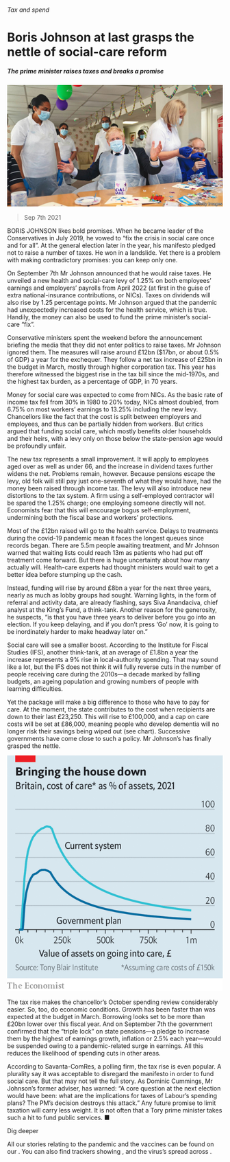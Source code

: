 ###### Tax and spend

# Boris Johnson at last grasps the nettle of social-care reform 

##### The prime minister raises taxes and breaks a promise 

![image](images/20210911_brp001.jpg) 

> Sep 7th 2021 

BORIS JOHNSON likes bold promises. When he became leader of the Conservatives in July 2019, he vowed to “fix the crisis in social care once and for all”. At the general election later in the year, his manifesto pledged not to raise a number of taxes. He won in a landslide. Yet there is a problem with making contradictory promises: you can keep only one.

On September 7th Mr Johnson announced that he would raise taxes. He unveiled a new health and social-care levy of 1.25% on both employees’ earnings and employers’ payrolls from April 2022 (at first in the guise of extra national-insurance contributions, or NICs). Taxes on dividends will also rise by 1.25 percentage points. Mr Johnson argued that the pandemic had unexpectedly increased costs for the health service, which is true. Handily, the money can also be used to fund the prime minister’s social-care “fix”.


Conservative ministers spent the weekend before the announcement briefing the media that they did not enter politics to raise taxes. Mr Johnson ignored them. The measures will raise around £12bn ($17bn, or about 0.5% of GDP) a year for the exchequer. They follow a net tax increase of £25bn in the budget in March, mostly through higher corporation tax. This year has therefore witnessed the biggest rise in the tax bill since the mid-1970s, and the highest tax burden, as a percentage of GDP, in 70 years.

Money for social care was expected to come from NICs. As the basic rate of income tax fell from 30% in 1980 to 20% today, NICs almost doubled, from 6.75% on most workers’ earnings to 13.25% including the new levy. Chancellors like the fact that the cost is split between employers and employees, and thus can be partially hidden from workers. But critics argued that funding social care, which mostly benefits older households and their heirs, with a levy only on those below the state-pension age would be profoundly unfair.

The new tax represents a small improvement. It will apply to employees aged over as well as under 66, and the increase in dividend taxes further widens the net. Problems remain, however. Because pensions escape the levy, old folk will still pay just one-seventh of what they would have, had the money been raised through income tax. The levy will also introduce new distortions to the tax system. A firm using a self-employed contractor will be spared the 1.25% charge; one employing someone directly will not. Economists fear that this will encourage bogus self-employment, undermining both the fiscal base and workers’ protections.

Most of the £12bn raised will go to the health service. Delays to treatments during the covid-19 pandemic mean it faces the longest queues since records began. There are 5.5m people awaiting treatment, and Mr Johnson warned that waiting lists could reach 13m as patients who had put off treatment come forward. But there is huge uncertainty about how many actually will. Health-care experts had thought ministers would wait to get a better idea before stumping up the cash.

Instead, funding will rise by around £8bn a year for the next three years, nearly as much as lobby groups had sought. Warning lights, in the form of referral and activity data, are already flashing, says Siva Anandaciva, chief analyst at the King’s Fund, a think-tank. Another reason for the generosity, he suspects, “is that you have three years to deliver before you go into an election. If you keep delaying, and if you don’t press ‘Go’ now, it is going to be inordinately harder to make headway later on.”

Social care will see a smaller boost. According to the Institute for Fiscal Studies (IFS), another think-tank, at an average of £1.8bn a year the increase represents a 9% rise in local-authority spending. That may sound like a lot, but the IFS does not think it will fully reverse cuts in the number of people receiving care during the 2010s—a decade marked by falling budgets, an ageing population and growing numbers of people with learning difficulties.

Yet the package will make a big difference to those who have to pay for care. At the moment, the state contributes to the cost when recipients are down to their last £23,250. This will rise to £100,000, and a cap on care costs will be set at £86,000, meaning people who develop dementia will no longer risk their savings being wiped out (see chart). Successive governments have come close to such a policy. Mr Johnson’s has finally grasped the nettle.

![image](images/20210911_brc190.png) 


The tax rise makes the chancellor’s October spending review considerably easier. So, too, do economic conditions. Growth has been faster than was expected at the budget in March. Borrowing looks set to be more than £20bn lower over this fiscal year. And on September 7th the government confirmed that the “triple lock” on state pensions—a pledge to increase them by the highest of earnings growth, inflation or 2.5% each year—would be suspended owing to a pandemic-related surge in earnings. All this reduces the likelihood of spending cuts in other areas.

According to Savanta-ComRes, a polling firm, the tax rise is even popular. A plurality say it was acceptable to disregard the manifesto in order to fund social care. But that may not tell the full story. As Dominic Cummings, Mr Johnson’s former adviser, has warned: “A core question at the next election would have been: what are the implications for taxes of Labour’s spending plans? The PM’s decision destroys this attack.” Any future promise to limit taxation will carry less weight. It is not often that a Tory prime minister takes such a hit to fund public services. ■

Dig deeper

All our stories relating to the pandemic and the vaccines can be found on our . You can also find trackers showing ,  and the virus’s spread across .

